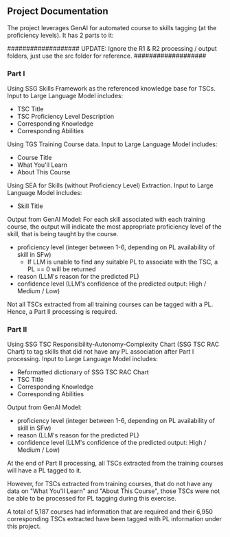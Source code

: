 ## Project Documentation
The project leverages GenAI for automated course to skills tagging (at the proficiency levels). It has 2 parts to it:


###################
UPDATE: Ignore the R1 & R2 processing / output folders, just use the src folder for reference.
###################

### Part I
Using SSG Skills Framework as the referenced knowledge base for TSCs.
Input to Large Language Model includes:
- TSC Title
- TSC Proficiency Level Description
- Corresponding Knowledge
- Corresponding Abilities

Using TGS Training Course data.
Input to Large Language Model includes:
- Course Title
- What You'll Learn
- About This Course

Using SEA for Skills (without Proficiency Level) Extraction.
Input to Large Language Model includes:
- Skill Title

Output from GenAI Model:
For each skill associated with each training course, the output will indicate the most appropriate proficiency level of the skill, that is being taught by the course.
- proficiency level (integer between 1-6, depending on PL availability of skill in SFw)
    - If LLM is unable to find any suitable PL to associate with the TSC, a PL == 0 will be returned
- reason (LLM's reason for the predicted PL)
- confidence level (LLM's confidence of the predicted output: High / Medium / Low)

Not all TSCs extracted from all training courses can be tagged with a PL. Hence, a Part II processing is required.

### Part II
Using SSG TSC Responsibility-Autonomy-Complexity Chart (SSG TSC RAC Chart) to tag skills that did not have any PL association after Part I processing.
Input to Large Language Model includes:
- Reformatted dictionary of SSG TSC RAC Chart
- TSC Title
- Corresponding Knowledge
- Corresponding Abilities

Output from GenAI Model:
- proficiency level (integer between 1-6, depending on PL availability of skill in SFw)
- reason (LLM's reason for the predicted PL)
- confidence level (LLM's confidence of the predicted output: High / Medium / Low)

At the end of Part II processing, all TSCs extracted from the training courses will have a PL tagged to it.

However, for TSCs extracted from training courses, that do not have any data on "What You'll Learn" and "About This Course", those TSCs were not be able to be processed for PL tagging during this exercise.

A total of 5,187 courses had information that are required and their 6,950 corresponding TSCs extracted have been tagged with PL information under this project.
